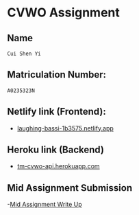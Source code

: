 # CVWO Assignment

## Name
```
Cui Shen Yi
```
## Matriculation Number:
```
A0235323N
```

## Netlify link (Frontend):
- [laughing-bassi-1b3575.netlify.app](https://laughing-bassi-1b3575.netlify.app)

## Heroku link (Backend)
- [tm-cvwo-api.herokuapp.com](https://tm-cvwo-api.herokuapp.com/)

## Mid Assignment Submission
-[Mid Assignment Write Up](https://github.com/Task-Mangement-CVWO/.github/blob/main/Mid%20Assignment%20Submission.pdf)
